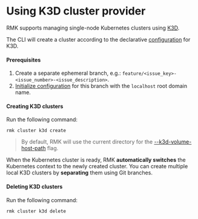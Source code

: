 # Using K3D cluster provider

RMK supports managing single-node Kubernetes clusters using [K3D](https://k3d.io).

The CLI will create a cluster according to the
declarative [configuration](https://github.com/edenlabllc/cluster-deps.bootstrap.infra/blob/develop/etc/deps/develop/values/k3d-cluster.yaml.gotmpl)
for K3D.

#### Prerequisites

1. Create a separate ephemeral branch, e.g.: `feature/<issue_key>-<issue_number>-<issue_description>`.
2. [Initialize configuration](../configuration-management/configuration-management.md#initialization-of-rmk-configuration-with-a-custom-root-domain)
   for this branch with the `localhost` root domain name.

#### Creating K3D clusters

Run the following command:

```shell
rmk cluster k3d create
```

> By default, RMK will use the current directory for the [--k3d-volume-host-path](../../commands.md#create-c-1) flag.

When the Kubernetes cluster is ready, RMK **automatically switches** the Kubernetes context to the newly created
cluster. You can create multiple local K3D clusters by **separating** them using Git branches.

#### Deleting K3D clusters

Run the following command:

```shell
rmk cluster k3d delete
```
